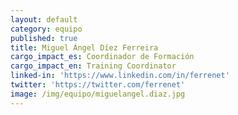 ```yaml
---
layout: default
category: equipo
published: true
title: Miguel Ángel Díez Ferreira
cargo_impact_es: Coordinador de Formación
cargo_impact_en: Training Coordinator
linked-in: 'https://www.linkedin.com/in/ferrenet'
twitter: 'https://twitter.com/ferrenet'
image: /img/equipo/miguelangel.diaz.jpg
---
```

